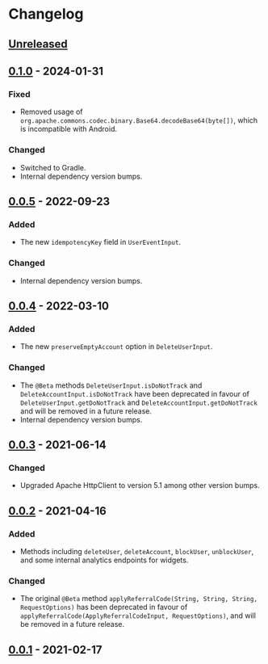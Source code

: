 # Changelog

## [Unreleased]

## [0.1.0] - 2024-01-31

### Fixed

- Removed usage of `org.apache.commons.codec.binary.Base64.decodeBase64(byte[])`, which is
  incompatible with Android.

### Changed

- Switched to Gradle.
- Internal dependency version bumps.

## [0.0.5] - 2022-09-23

### Added

- The new `idempotencyKey` field in `UserEventInput`.

### Changed

- Internal dependency version bumps.

## [0.0.4] - 2022-03-10

### Added

- The new `preserveEmptyAccount` option in `DeleteUserInput`.

### Changed

- The `@Beta` methods `DeleteUserInput.isDoNotTrack` and `DeleteAccountInput.isDoNotTrack` have been
  deprecated in favour of `DeleteUserInput.getDoNotTrack` and `DeleteAccountInput.getDoNotTrack` and
  will be removed in a future release.
- Internal dependency version bumps.

## [0.0.3] - 2021-06-14

### Changed

- Upgraded Apache HttpClient to version 5.1 among other version bumps.

## [0.0.2] - 2021-04-16

### Added

- Methods including `deleteUser`, `deleteAccount`, `blockUser`, `unblockUser`, and some internal
  analytics endpoints for widgets.

### Changed

- The original `@Beta` method `applyReferralCode(String, String, String, RequestOptions)` has been
  deprecated in favour of `applyReferralCode(ApplyReferralCodeInput, RequestOptions)`, and will be
  removed in a future release.

## [0.0.1] - 2021-02-17

[Unreleased]: https://github.com/saasquatch/saasquatch-java-sdk/compare/0.1.0...HEAD

[0.1.0]: https://github.com/saasquatch/saasquatch-java-sdk/compare/0.0.5...0.1.0

[0.0.5]: https://github.com/saasquatch/saasquatch-java-sdk/compare/0.0.4...0.0.5

[0.0.4]: https://github.com/saasquatch/saasquatch-java-sdk/compare/0.0.3...0.0.4

[0.0.3]: https://github.com/saasquatch/saasquatch-java-sdk/compare/0.0.2...0.0.3

[0.0.2]: https://github.com/saasquatch/saasquatch-java-sdk/compare/0.0.1...0.0.2

[0.0.1]: https://github.com/saasquatch/saasquatch-java-sdk/releases/tag/0.0.1

